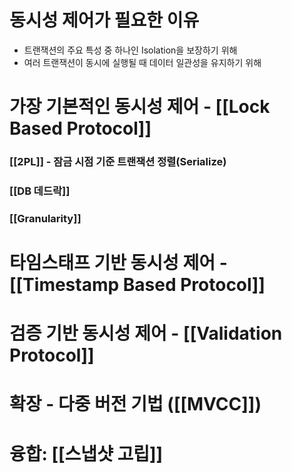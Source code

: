 # 동시성 제어가 필요한 이유
- 트랜잭션의 주요 특성 중 하나인 Isolation을 보장하기 위해
- 여러 트랜잭션이 동시에 실행될 때 데이터 일관성을 유지하기 위해


# 가장 기본적인 동시성 제어 - [[Lock Based Protocol]]

### [[2PL]] - 잠금 시점 기준 트랜잭션 정렬(Serialize)
### [[DB 데드락]]
### [[Granularity]]



# 타임스태프 기반 동시성 제어 - [[Timestamp Based Protocol]]



# 검증 기반 동시성 제어 - [[Validation Protocol]]


# 확장 - 다중 버전 기법 ([[MVCC]])


# 융합: [[스냅샷 고립]]